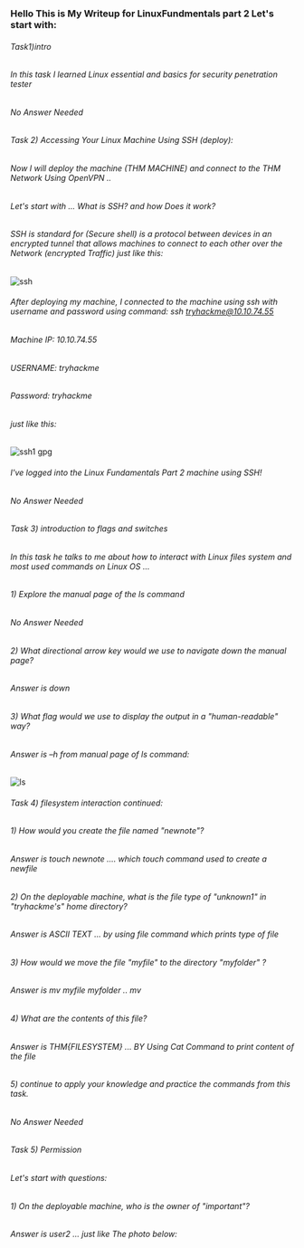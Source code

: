 ### Hello This is My Writeup for LinuxFundmentals part 2  Let's start with: 
###### Task1)intro 
###### In this task  I learned Linux essential and basics for security penetration tester  
###### No Answer Needed   
###### Task 2) Accessing Your Linux Machine Using SSH (deploy):  
###### Now I will deploy the machine (THM MACHINE) and connect to the THM Network Using OpenVPN ..
###### Let's start with ... What is SSH?  and how Does it work?  
###### SSH is standard for (Secure shell) is a protocol between devices in an encrypted tunnel that allows machines to connect to each other over the Network (encrypted Traffic) just like this: 
![ssh](https://user-images.githubusercontent.com/47929033/124278076-17e4db00-db46-11eb-8a40-e7cc04ecb66b.png)
###### After deploying my machine, I connected to the machine using ssh with username and password using command:  ssh tryhackme@10.10.74.55   
###### Machine IP: 10.10.74.55 
###### USERNAME: tryhackme
###### Password: tryhackme
###### just like this: 
![ssh1 gpg](https://user-images.githubusercontent.com/47929033/124278466-96417d00-db46-11eb-9f93-55750807c33c.png) 
###### I've logged into the Linux Fundamentals Part 2 machine using SSH! 
###### No Answer Needed 
###### Task 3) introduction to flags and switches 
###### In this task he talks to me about how to interact with Linux files system and most used commands on Linux OS …
###### 1) Explore the manual page of the ls command 
###### No Answer Needed 
###### 2) What directional arrow key would we use to navigate down the manual page? 
###### Answer is down 
###### 3) What flag would we use to display the output in a "human-readable" way?
###### Answer is –h    from manual page of ls command: 
![ls](https://user-images.githubusercontent.com/47929033/124279076-5333d980-db47-11eb-9f82-67c5b1baf91d.png)
###### Task 4) filesystem interaction continued: 
###### 1) How would you create the file named "newnote"? 
###### Answer is touch newnote …. which touch command used to create a newfile  
###### 2) On the deployable machine, what is the file type of "unknown1" in "tryhackme's" home directory? 
###### Answer is ASCII TEXT ... by using file command which prints type of file 
###### 3) How would we move the file "myfile" to the directory "myfolder" ? 
###### Answer is mv myfile myfolder .. mv <file> <destination>
###### 4) What are the contents of this file? 
###### Answer is THM{FILESYSTEM} ... BY Using Cat Command to print content of the file 
###### 5) continue to apply your knowledge and practice the commands from this task. 
###### No Answer Needed 
###### Task 5) Permission  
###### Let's start with questions: 
###### 1) On the deployable machine, who is the owner of "important"? 
###### Answer is user2 …  just like The photo below:






